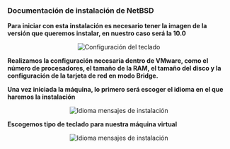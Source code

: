 ### Documentación de instalación de NetBSD

**Para iniciar con esta instalación es necesario tener la imagen de la versión que queremos instalar, en nuestro caso será la 10.0**  

<div align="center">
<img src="https://github.com/user-attachments/assets/90140d7c-6939-4fe3-8ef8-6f6c7ae3abaf" alt="Configuración del teclado">
</div>

**Realizamos la configuración necesaria dentro de VMware, como el número de procesadores, el tamaño de la RAM, el tamaño del disco y la configuración de la tarjeta de red en modo Bridge.**

**Una vez iniciada la máquina, lo primero será escoger el idioma en el que haremos la instalación**

<div align="center">
<img src="https://github.com/user-attachments/assets/f2531b52-2126-43ef-9190-ba4d8e5aeed2" alt="Idioma mensajes de instalación">
</div>

**Escogemos tipo de teclado para nuestra máquina virtual**

<div align="center">
<img src="https://github.com/user-attachments/assets/07dd3823-5f6c-473b-9cb7-c7932a7e588c" alt="Idioma mensajes de instalación">
</div>

